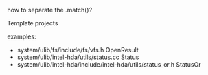 how to separate the .match()?

Template projects

examples:

- system/ulib/fs/include/fs/vfs.h OpenResult
- system/ulib/intel-hda/utils/status.cc Status
- system/ulib/intel-hda/include/intel-hda/utils/status_or.h StatusOr
